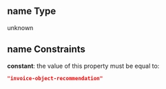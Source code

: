 ## name Type

unknown

## name Constraints

**constant**: the value of this property must be equal to:

```json
"invoice-object-recommendation"
```
